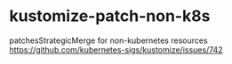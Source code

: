 # kustomize-patch-non-k8s
patchesStrategicMerge for non-kubernetes resources
https://github.com/kubernetes-sigs/kustomize/issues/742
